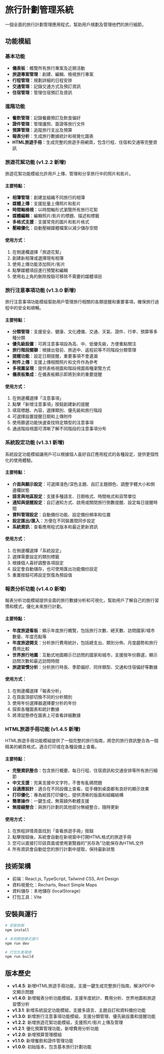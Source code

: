 # 旅行計劃管理系統

一個全面的旅行計劃管理應用程式，幫助用戶規劃及管理他們的旅行細節。

## 功能模組

### 基本功能
- **儀表板**：概覽所有旅行專案及近期活動
- **旅遊專案管理**：創建、編輯、檢視旅行專案
- **行程管理**：規劃詳細的日程安排
- **交通管理**：記錄交通方式及預訂資訊
- **住宿管理**：管理住宿預訂及資訊

### 進階功能
- **餐飲管理**：記錄餐廳預訂及飲食偏好
- **證件管理**：管理護照、簽證等旅行文件
- **預算管理**：追蹤旅行支出及預算
- **報表分析**：生成旅行數據統計和視覺化圖表
- **HTML旅遊手冊**：生成完整的旅遊手冊網頁，包含行程、住宿和交通等完整資訊

### 旅遊花絮功能 (v1.2.2 新增)
旅遊花絮功能模組允許用戶上傳、管理和分享旅行中的照片和影片。

#### 主要特點：
- **相簿管理**：創建並組織不同旅行的相簿
- **媒體上傳**：支援批量上傳照片和影片
- **時間軸檢視**：以時間軸形式瀏覽所有旅行花絮
- **媒體編輯**：編輯照片/影片的標題、描述和標籤
- **多格式支援**：支援常見的圖片和影片格式
- **壓縮優化**：自動壓縮媒體檔案以減少儲存空間

#### 使用方式：
1. 在側邊欄選擇「旅遊花絮」
2. 創建新相簿或選擇現有相簿
3. 使用上傳功能添加照片/影片
4. 點擊媒體項目進行預覽和編輯
5. 使用右上角的刪除按鈕可移除不需要的媒體項目

### 旅行注意事項功能 (v1.3.0 新增)
旅行注意事項功能模組幫助用戶管理旅行相關的各類提醒和重要事項，確保旅行過程中的安全和順暢。

#### 主要特點：
- **分類管理**：支援安全、健康、文化禮儀、交通、天氣、證件、行李、預算等多種分類
- **優先級設置**：可將注意事項設為高、中、低優先級，方便重點關注
- **旅行階段關聯**：根據出發前、旅途中、返程前等不同階段分類管理
- **提醒功能**：設定日期提醒，重要事項不會遺漏
- **附件上傳**：支援上傳相關照片和文件作為參考
- **多視圖呈現**：提供表格視圖和階段視圖兩種瀏覽方式
- **儀表板集成**：在儀表板顯示即將到來的重要提醒

#### 使用方式：
1. 在側邊欄選擇「注意事項」
2. 點擊「新增注意事項」按鈕創建新的提醒
3. 填寫標題、內容，選擇類別、優先級和旅行階段
4. 可選擇設置提醒日期和上傳附件
5. 使用篩選功能快速查找特定類型的注意事項
6. 通過階段視圖可清晰了解不同階段的注意事項分布

### 系統設定功能 (v1.3.1 新增)
系統設定功能模組讓用戶可以根據個人喜好自訂應用程式的各種設定，提供更個性化的使用體驗。

#### 主要特點：
- **介面與顯示設定**：可選擇淺色/深色主題、自訂主題顏色、調整字體大小和側邊欄狀態
- **語言與地區設定**：支援多種語言、日期格式、時間格式和貨幣單位
- **通知與提醒設定**：自訂通知方式、啟用或關閉旅行倒數提醒、設定每日提醒時間
- **資料管理設定**：自動備份功能、設定備份頻率和位置
- **設定匯出/匯入**：方便在不同裝置間同步設定
- **系統資訊**：查看應用程式版本和最近更新資訊

#### 使用方式：
1. 在側邊欄選擇「系統設定」
2. 選擇需要設定的類別標籤
3. 根據個人喜好調整各項設定
4. 設定會自動儲存，也可使用匯出功能備份設定
5. 重置按鈕可將設定恢復為預設值

### 報表分析功能 (v1.4.0 新增)
報表分析功能模組提供全面的旅行數據分析和可視化，幫助用戶了解自己的旅行習慣和模式，優化未來旅行計劃。

#### 主要特點：
- **年度旅遊看板**：顯示年度旅行概覽，包括旅行次數、總天數、訪問國家/城市數量、年度亮點等
- **年度旅遊開支**：分析旅行費用統計，包括總支出、類別分佈、月度趨勢和旅行費用比較
- **世界旅行地圖**：互動式地圖顯示已訪問的國家和城市，支援按年份篩選，顯示訪問次數和最近訪問時間
- **旅遊習慣分析**：分析旅行時長、季節偏好、同伴類型、交通和住宿偏好等數據

#### 使用方式：
1. 在側邊欄選擇「報表分析」
2. 在頁面頂部切換不同的分析類別
3. 使用年份選擇器選擇要分析的年份
4. 探索各種圖表和統計數據
5. 將滑鼠懸停在圖表上可查看詳細數據

### HTML旅遊手冊功能 (v1.4.5 新增)
HTML旅遊手冊功能模組提供了一個完整的旅行指南，將您的旅行資訊整合為一個精美的網頁格式，適合打印或在各種設備上查看。

#### 主要特點：
- **完整資訊整合**：包含旅行概要、每日行程、住宿資訊和交通安排等所有旅行細節
- **中文支援**：完美支援中文字符，不會有亂碼問題
- **自適應設計**：適合在不同設備上查看，從手機到桌面都有良好的顯示效果
- **打印優化**：專為紙質打印優化，提供清晰的版面和組織結構
- **簡單操作**：一鍵生成，無需額外軟體支援
- **無接縫整合**：與旅行計劃的其他部分無縫整合，隨時更新

#### 使用方式：
1. 在旅程詳情頁面找到「查看旅遊手冊」按鈕
2. 點擊按鈕後，系統會自動在新視窗中打開HTML格式的旅遊手冊
3. 您可以直接打印該頁面或使用瀏覽器的"另存為"功能保存為HTML文件
4. 所有資訊會自動從您的旅行計劃中提取，保持最新狀態

## 技術架構
- 前端：React.js, TypeScript, Tailwind CSS, Ant Design
- 資料視覺化：Recharts, React Simple Maps
- 資料儲存：本地儲存 (localStorage)
- 打包工具：Vite

## 安裝與運行
```bash
# 安裝依賴
npm install

# 本地開發模式運行
npm run dev

# 打包生產環境
npm run build
```

## 版本歷史
- **v1.4.5**: 新增HTML旅遊手冊功能，支援一鍵生成完整旅行指南，解決PDF中文顯示問題
- **v1.4.0**: 新增報表分析功能模組，支援年度統計、費用分析、世界地圖和旅遊習慣分析
- **v1.3.1**: 新增系統設定功能模組，支援多語言、主題自訂和資料備份功能
- **v1.3.0**: 新增旅行注意事項功能模組，支援分類管理、優先級設置和提醒功能
- **v1.2.2**: 新增旅遊花絮功能模組，支援照片/影片上傳及管理
- **v1.2.1**: 優化預算管理功能，新增費用分析功能
- **v1.2.0**: 新增預算管理模組
- **v1.1.0**: 新增餐飲和證件管理功能
- **v1.0.0**: 初始版本，包含基本旅行計劃功能
